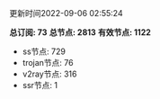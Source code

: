 更新时间2022-09-06 02:55:24

**总订阅: 73**
**总节点: 2813**
**有效节点: 1122**
- ss节点: 729
- trojan节点: 76
- v2ray节点: 316
- ssr节点: 1
